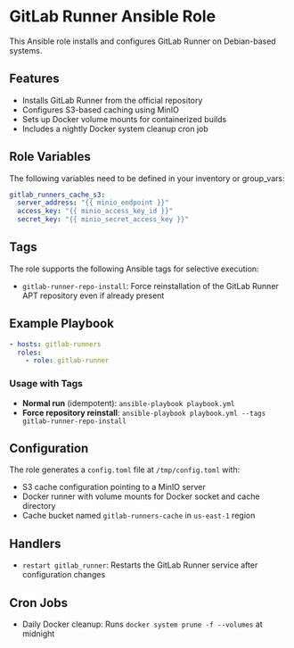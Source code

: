 # GitLab Runner Ansible Role

This Ansible role installs and configures GitLab Runner on Debian-based systems.

## Features

- Installs GitLab Runner from the official repository
- Configures S3-based caching using MinIO
- Sets up Docker volume mounts for containerized builds
- Includes a nightly Docker system cleanup cron job

## Role Variables

The following variables need to be defined in your inventory or group_vars:

```yaml
gitlab_runners_cache_s3:
  server_address: "{{ minio_endpoint }}"
  access_key: "{{ minio_access_key_id }}"
  secret_key: "{{ minio_secret_access_key }}"
```

## Tags

The role supports the following Ansible tags for selective execution:

- `gitlab-runner-repo-install`: Force reinstallation of the GitLab Runner APT repository even if already present

## Example Playbook

```yaml
- hosts: gitlab-runners
  roles:
    - role: gitlab-runner
```

### Usage with Tags

- **Normal run** (idempotent): `ansible-playbook playbook.yml`
- **Force repository reinstall**: `ansible-playbook playbook.yml --tags gitlab-runner-repo-install`

## Configuration

The role generates a `config.toml` file at `/tmp/config.toml` with:

- S3 cache configuration pointing to a MinIO server
- Docker runner with volume mounts for Docker socket and cache directory
- Cache bucket named `gitlab-runners-cache` in `us-east-1` region

## Handlers

- `restart gitlab_runner`: Restarts the GitLab Runner service after configuration changes

## Cron Jobs

- Daily Docker cleanup: Runs `docker system prune -f --volumes` at midnight
